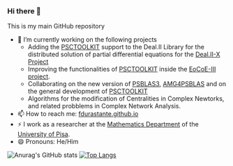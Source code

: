### Hi there 👋

This is my main GitHub repository
- 🔭 I’m currently working on the following projects
  - Adding the [PSCTOOLKIT](https://psctoolkit.github.io/) support to the Deal.II Library for the distributed solution of partial differential equations for the [Deal.II-X Project](https://www.dealii-x.eu/)
  - Improving the functionalities of [PSCTOOLKIT](https://psctoolkit.github.io/) inside the [EoCoE-III project](https://www.eocoe.eu/).
  - Collaborating on the new version of [PSBLAS3](https://github.com/sfilippone/psblas3), [AMG4PSBLAS](https://github.com/sfilippone/amg4psblas) and on the general development of [PSCTOOLKIT](https://psctoolkit.github.io/)
  - Algorithms for the modification of Centralities in Complex Newtorks, and related probblems in Complex Network Analysis.
- 📫 How to reach me: [fdurastante.github.io](https://fdurastante.github.io)
- ⚡ I work as a researcher at the [Mathematics Department](https://numpi.dm.unipi.it/people) of the [University of Pisa](http://www.dm.unipi.it/webnew/it/Persone/Docenti).
- 😄 Pronouns: He/Him

![Anurag's GitHub stats](https://github-readme-stats.vercel.app/api?username=Cirdans-Home&show_icons=true&theme=transparent)
[![Top Langs](https://github-readme-stats.vercel.app/api/top-langs/?username=Cirdans-Home)](https://github.com/anuraghazra/github-readme-stats)

<!--
**Cirdans-Home/Cirdans-Home** is a ✨ _special_ ✨ repository because its `README.md` (this file) appears on your GitHub profile.

Here are some ideas to get you started:

- 🔭 I’m currently working on ...
- 🌱 I’m currently learning ...
- 👯 I’m looking to collaborate on ...
- 🤔 I’m looking for help with ...
- 💬 Ask me about ...
- 📫 How to reach me: ...
- 😄 Pronouns: ...
- ⚡ Fun fact: ...
- Working on [PSFUN: Parallel Sparse Function](https://cirdans-home.github.io/psfun/) a library for the computation of distributed matrix-function vector products for large sparse matrices,
-->

